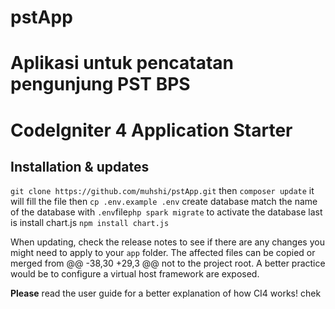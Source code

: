 # pstApp

# Aplikasi untuk pencatatan pengunjung PST BPS

# CodeIgniter 4 Application Starter

## Installation & updates

`git clone https://github.com/muhshi/pstApp.git` then `composer update` it will fill the file
then
`cp .env.example .env`
create database
match the name of the database with `.env`file`php spark migrate` to activate the database
last is install chart.js
`npm install chart.js`

When updating, check the release notes to see if there are any changes you might need to apply
to your `app` folder. The affected files can be copied or merged from
@@ -38,30 +29,3 @@ not to the project root. A better practice would be to configure a virtual host
framework are exposed.

**Please** read the user guide for a better explanation of how CI4 works! chek
